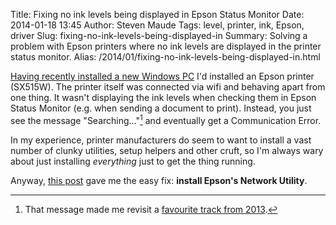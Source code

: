 Title: Fixing no ink levels being displayed in Epson Status Monitor
Date: 2014-01-18 13:45
Author: Steven Maude
Tags: level, printer, ink, Epson, driver
Slug: fixing-no-ink-levels-being-displayed-in
Summary: Solving a problem with Epson printers where no ink levels are displayed in the printer status monitor.
Alias: /2014/01/fixing-no-ink-levels-being-displayed-in.html

[Having recently installed a new Windows
PC]({filename}../2013/things-ive-learned-from-building-and.md)
I'd installed an Epson printer (SX515W). The printer itself was
connected via wifi and behaving apart from one thing. It wasn't
displaying the ink levels when checking them in Epson Status Monitor
(e.g. when sending a document to print). Instead, you just see the
message "Searching…"[^1] and eventually get a
Communication Error.

In my experience, printer manufacturers do seem to
want to install a vast number of clunky utilities, setup helpers and
other cruft, so I'm always wary about just installing *everything* just
to get the thing running.

Anyway, [this
post](http://www.sevenforums.com/drivers/11756-epson-status-monitor-can-t-check-ink-levels.html#post420023)
gave me the easy fix: **install Epson's Network
Utility**.

[^1]: That message made me revisit a [favourite track from
2013](https://www.youtube.com/watch?v=2vtgHoBrh4w).
